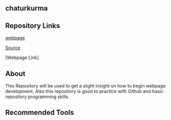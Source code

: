 ## chaturkurma

## Repository Links

[webpage](https://github.com/chaturkurma/chaturkurma/edit/master/README.md)

[Source](https://github.com/chaturkurma/chaturkurma/blob/master/README.md)

[Webpage Link]


## About

This Repository will be used to get a slight insight on how to begin webpage development. Also this repository is good to practice with Github and basic repository programming skills.


## Recommended Tools
